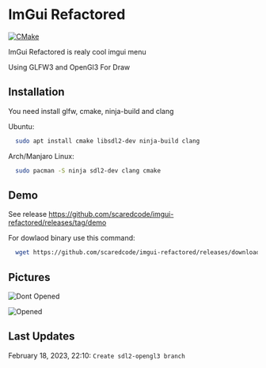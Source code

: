 
# ImGui Refactored

[![CMake](https://github.com/scaredcode/imgui-refactored/actions/workflows/build_project.yml/badge.svg?branch=master)](https://github.com/scaredcode/imgui-refactored/actions/workflows/build_project.yml)

ImGui Refactored is realy cool imgui menu

Using GLFW3 and OpenGl3 For Draw


## Installation

You need install glfw, cmake, ninja-build and clang

Ubuntu:
```bash
  sudo apt install cmake libsdl2-dev ninja-build clang
```
Arch/Manjaro Linux:
```bash
  sudo pacman -S ninja sdl2-dev clang cmake
```


## Demo

See release https://github.com/scaredcode/imgui-refactored/releases/tag/demo

For dowlaod binary use this command:
```bash
  wget https://github.com/scaredcode/imgui-refactored/releases/download/demo/imguimenu
```

## Pictures

![Dont Opened](https://i.ibb.co/XLcqnCD/image.png)

![Opened](https://i.ibb.co/h8ztFP3/image.png)

## Last Updates

February 18, 2023, 22:10: 
```Create sdl2-opengl3 branch```


